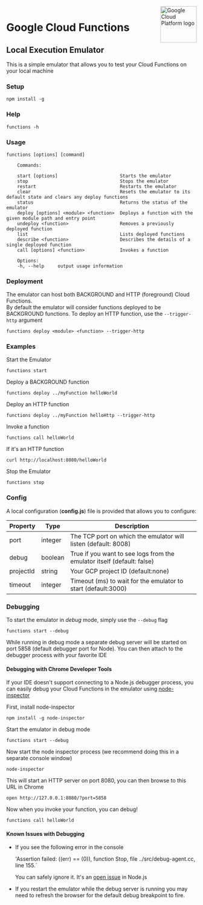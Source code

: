 <img src="https://avatars2.githubusercontent.com/u/2810941?v=3&s=96" alt="Google Cloud Platform logo" title="Google Cloud Platform" align="right" height="96" width="96"/>

# Google Cloud Functions
## Local Execution Emulator

This is a simple emulator that allows you to test your Cloud Functions on your local machine

### Setup

    npm install -g

### Help

    functions -h

### Usage

    functions [options] [command]

        Commands:

        start [options]                       Starts the emulator
        stop                                  Stops the emulator
        restart                               Restarts the emulator
        clear                                 Resets the emulator to its default state and clears any deploy functions
        status                                Returns the status of the emulator
        deploy [options] <module> <function>  Deploys a function with the given module path and entry point
        undeploy <function>                   Removes a previously deployed function
        list                                  Lists deployed functions
        describe <function>                   Describes the details of a single deployed function
        call [options] <function>             Invokes a function

        Options:
        -h, --help     output usage information

### Deployment

The emulator can host both BACKGROUND and HTTP (foreground) Cloud Functions.  
By default the emulator will consider functions deployed to be BACKGROUND functions. 
To deploy an HTTP function, use the `--trigger-http` argument

    functions deploy <module> <function> --trigger-http

### Examples

Start the Emulator

    functions start    

Deploy a BACKGROUND function

    functions deploy ../myFunction helloWorld

Deploy an HTTP function

    functions deploy ../myFunction helloHttp --trigger-http   

Invoke a function

    functions call helloWorld

If it's an HTTP function

    curl http://localhost:8080/helloWorld

Stop the Emulator

    functions stop     


### Config

A local configuration (**config.js**) file is provided that allows you to configure:

| Property | Type | Description |
|-------|---|----------|
| port | integer | The TCP port on which the emulator will listen (default: 8008) | 
| debug | boolean | True if you want to see logs from the emulator itself (default: false) |
| projectId | string | Your GCP project ID (default:none) |
| timeout | integer | Timeout (ms) to wait for the emulator to start (default:3000) |

### Debugging

To start the emulator in *debug* mode, simply use the `--debug` flag

    functions start --debug

While running in debug mode a separate debug server will be started on port 5858 
(default debugger port for Node).  You can then attach to the debugger process 
with your favorite IDE

#### Debugging with Chrome Developer Tools

If your IDE doesn't support connecting to a Node.js debugger process, you can 
easily debug your Cloud Functions in the emulator using [node-inspector](https://github.com/node-inspector/node-inspector)

First, install node-inspector

    npm install -g node-inspector

Start the emulator in debug mode

    functions start --debug

Now start the node inspector process (we recommend doing this in a separate console window)

    node-inspector

This will start an HTTP server on port 8080, you can then browse to this URL in Chrome

    open http://127.0.0.1:8080/?port=5858

Now when you invoke your function, you can debug!

    functions call helloWorld

#### Known Issues with Debugging

 - If you see the following error in the console

    'Assertion failed: ((err) == (0)), function Stop, file ../src/debug-agent.cc, line 155.`

    You can safely ignore it.  It's an [open issue](https://github.com/nodejs/node/issues/781) in Node.js

 - If you restart the emulator while the debug server is running you may need to refresh the browser for
   the default debug breakpoint to fire.



